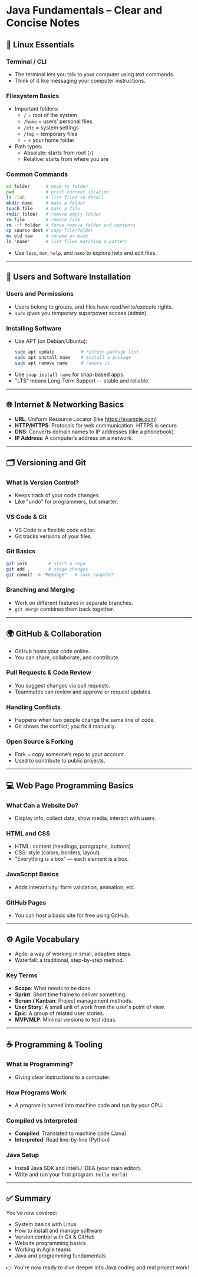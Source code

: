 
# Java Fundamentals – Clear and Concise Notes


## 🐧 Linux Essentials

### Terminal / CLI
- The terminal lets you talk to your computer using text commands.
- Think of it like messaging your computer instructions.

### Filesystem Basics
- Important folders:
    - `/` = root of the system
    - `/home` = users’ personal files
    - `/etc` = system settings
    - `/tmp` = temporary files
    - `~` = your home folder
- Path types:
    - Absolute: starts from root (`/`)
    - Relative: starts from where you are

### Common Commands
```bash
cd folder      # move to folder
pwd            # print current location
ls -lah        # list files in detail
mkdir name     # make a folder
touch file     # make a file
rmdir folder   # remove empty folder
rm file        # remove file
rm -rf folder  # force remove folder and contents
cp source dest # copy file/folder
mv old new     # rename or move
ls *name*      # list files matching a pattern
```
- Use `less`, `man`, `help`, and `nano` to explore help and edit files.

---

## 👤 Users and Software Installation

### Users and Permissions
- Users belong to groups, and files have read/write/execute rights.
- `sudo` gives you temporary superpower access (admin).

### Installing Software
- Use APT (on Debian/Ubuntu):
  ```bash
  sudo apt update          # refresh package list
  sudo apt install name    # install a package
  sudo apt remove name     # remove it
  ```
- Use `snap install name` for snap-based apps.
- "LTS" means Long-Term Support — stable and reliable.

---

## 🌐 Internet & Networking Basics

- **URL**: Uniform Resource Locator (like https://example.com)
- **HTTP/HTTPS**: Protocols for web communication. HTTPS is secure.
- **DNS**: Converts domain names to IP addresses (like a phonebook).
- **IP Address**: A computer’s address on a network.

---

## 🗂 Versioning and Git

### What is Version Control?
- Keeps track of your code changes.
- Like "undo" for programmers, but smarter.

### VS Code & Git
- VS Code is a flexible code editor.
- Git tracks versions of your files.

### Git Basics
```bash
git init        # start a repo
git add .       # stage changes
git commit -m "Message"   # save snapshot
```

### Branching and Merging
- Work on different features in separate branches.
- `git merge` combines them back together.

---

## 🌍 GitHub & Collaboration

- GitHub hosts your code online.
- You can share, collaborate, and contribute.

### Pull Requests & Code Review
- You suggest changes via pull requests.
- Teammates can review and approve or request updates.

### Handling Conflicts
- Happens when two people change the same line of code.
- Git shows the conflict; you fix it manually.

### Open Source & Forking
- Fork = copy someone’s repo to your account.
- Used to contribute to public projects.

---

## 💻 Web Page Programming Basics

### What Can a Website Do?
- Display info, collect data, show media, interact with users.

### HTML and CSS
- HTML: content (headings, paragraphs, buttons)
- CSS: style (colors, borders, layout)
- "Everything is a box" — each element is a box.

### JavaScript Basics
- Adds interactivity: form validation, animation, etc.

### GitHub Pages
- You can host a basic site for free using GitHub.

---

## ⚙ Agile Vocabulary

- Agile: a way of working in small, adaptive steps.
- Waterfall: a traditional, step-by-step method.

### Key Terms
- **Scope**: What needs to be done.
- **Sprint**: Short time frame to deliver something.
- **Scrum / Kanban**: Project management methods.
- **User Story**: A small unit of work from the user's point of view.
- **Epic**: A group of related user stories.
- **MVP/MLP**: Minimal versions to test ideas.

---

## ☕ Programming & Tooling

### What is Programming?
- Giving clear instructions to a computer.

### How Programs Work
- A program is turned into machine code and run by your CPU.

### Compiled vs Interpreted
- **Compiled**: Translated to machine code (Java)
- **Interpreted**: Read line-by-line (Python)

### Java Setup
- Install Java SDK and IntelliJ IDEA (your main editor).
- Write and run your first program: `Hello World!`

---

## ✅ Summary

You’ve now covered:
- System basics with Linux
- How to install and manage software
- Version control with Git & GitHub
- Website programming basics
- Working in Agile teams
- Java and programming fundamentals

👉 You're now ready to dive deeper into Java coding and real project work!

